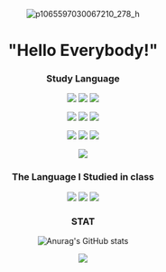 <div align=center>

![p1065597030067210_278_h](https://user-images.githubusercontent.com/114336975/193532323-5ca1d9be-7362-49ae-a0b6-8e0a06ef8c9a.jpg)

<h1> "Hello Everybody!" </h1>
  
<h3>Study Language</h3>

<img src="https://img.shields.io/badge/HTML5-E34F26?style=flat-square&logo=HTML5&logoColor=white"/> <img src="https://img.shields.io/badge/CSS-1572B6?style=flat-square&logo=CSS3&logoColor=white"/> <img src="https://img.shields.io/badge/Java Script-F7DF1E?style=flat-square&logo=JavaScript&logoColor=white"/>

<img src="https://img.shields.io/badge/Unity-FFFFFF?style=flat-square&logo=Unity&logoColor=black"/> <img src="https://img.shields.io/badge/Python-3776AB?style=flat-square&logo=Python&logoColor=white"/> <img src="https://img.shields.io/badge/Linux-FCC624?style=flat-square&logo=Linux&logoColor=white"/> 

<img src="https://img.shields.io/badge/Java-2C2255?style=flat-square&logo=Eclipse IDE&logoColor=white"/> <img src="https://img.shields.io/badge/MFC-5C2D91?style=flat-square&logo=Visual Studio&logoColor=white"/> <img src="https://img.shields.io/badge/Ubuntu-E95420?style=flat-square&logo=Ubuntu&logoColor=white"/>

<img src="https://img.shields.io/badge/-C%23-blueviolet?style=flat-square&logo=C#&logoColor=white"/>


<h3>The Language I Studied in class</h3>

<img src="https://img.shields.io/badge/C-A8B9CC?style=flat-square&logo=C&logoColor=black"/> <img src="https://img.shields.io/badge/C++-00599C?style=flat-square&logo=c%2B%2B&logoColor=white"/></a> <img src="https://img.shields.io/badge/Python-3776AB?style=flat-square&logo=Python&logoColor=white"/>
### STAT
![Anurag's GitHub stats](https://github-readme-stats.vercel.app/api?username=Dev-SSW&show_icons=true&theme=radical)


<img src="https://ghchart.rshah.org/6600FF/Dev-SSW" />

</div>

